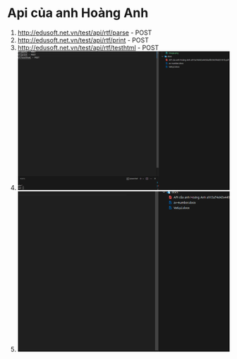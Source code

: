 # Api của anh Hoàng Anh
1. http://edusoft.net.vn/test/api/rtf/parse - POST
2. http://edusoft.net.vn/test/api/rtf/print - POST
3. http://edusoft.net.vn/test/api/rtf/testhtml - POST
4. ![alt text](image-1.png)
5. ![alt text](image-2.png)